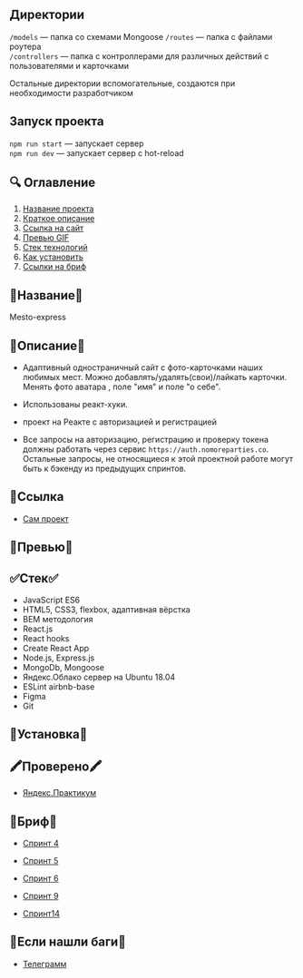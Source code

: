 ## Директории

`/models` — папка со схемами Mongoose
`/routes` — папка с файлами роутера  
`/controllers` — папка с контроллерами для различных действий с пользователями и карточками

Остальные директории вспомогательные, создаются при необходимости разработчиком

## Запуск проекта

`npm run start` — запускает сервер   
`npm run dev` — запускает сервер с hot-reload

## :mag: Оглавление

1. [Название проекта](#Название)
2. [Краткое описание](#Описание)
3. [Ссылка на сайт](#Ссылка)
4. [Превью GIF](#Превью)
5. [Стек технологий](#Стек)
6. [Как установить](#Установка)
7. [Ссылки на бриф](#Бриф)

## 🔵Название🔵

Mesto-express

## 🔵Описание🔵

- Адаптивный одностраничный сайт с фото-карточками наших любимых мест. Можно добавлять/удалять(свои)/лайкать карточки. Менять фото аватара , поле "имя" и поле "о себе".

- Использованы реакт-хуки.

- проект на Реакте с авторизацией и регистрацией

- Все запросы на авторизацию, регистрацию и проверку токена должны работать через сервис `https://auth.nomoreparties.co`. Остальные запросы, не относящиеся к этой проектной работе могут быть к бэкенду из предыдущих спринтов.

## :link:Ссылка

- [Сам проект](https://mestobm.students.nomoreparties.xyz)

## 🎥Превью🎥

## ✅Стек✅

- JavaScript ES6
- HTML5, CSS3, flexbox, адаптивная вёрстка
- BEM методология
- React.js
- React hooks
- Create React App
- Node.js, Express.js
- MongoDb, Mongoose
- Яндекс.Облако сервер на Ubuntu 18.04
- ESLint airbnb-base
- Figma
- Git

## 🔎Установка🔎

## 🖍️Проверено🖍️

- [Яндекс.Практикум](https://praktikum.yandex.ru)

## 📝Бриф📝

-   [Спринт 4](https://www.figma.com/file/StZjf8HnoeLdiXS7dYrLAh/JavaScript.-Sprint-4)

-   [Спринт 5](https://www.figma.com/file/nlYpT4VhFiwimn2YlncrcF/JavaScript.-Sprint-5?node-id=0%3A1)

-   [Спринт 6](https://www.figma.com/file/XNaGNEZD5NEjeyJzAT4gMb/JavaScript.-Sprint-6?node-id=0%3A1)

-   [Спринт 9](https://www.figma.com/file/hhhIavVTeuilfPPZ6sbifl/JavaScript.-Sprint-9?node-id=0%3A1)

-   [Спринт14](<https://www.figma.com/file/fUESH7icdnexdbpwgYsUcc/Sprint-14-(RU)?node-id=0%3A1>)

## :link:Если нашли баги:link:

- [Телеграмм](https://t.me/yandex_praktikum1)
